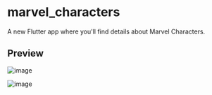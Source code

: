 # marvel_characters

A new Flutter app where you'll find details about Marvel Characters.

## Preview

![image](https://user-images.githubusercontent.com/71298422/231261644-cd89c7b9-87f1-47aa-a324-1ecd4cded6b9.png)

![image](https://user-images.githubusercontent.com/71298422/231261864-22f6b934-84a7-41c7-add1-98ad0e0e3a98.png)
